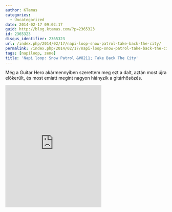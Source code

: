 ```yaml
---
author: KTamas
categories:
  - Uncategorized
date: 2014-02-17 09:02:17
guid: http://blog.ktamas.com/?p=2365323
id: 2365323
disqus_identifier: 2365323
url: /index.php/2014/02/17/napi-loop-snow-patrol-take-back-the-city/
permalink: /index.php/2014/02/17/napi-loop-snow-patrol-take-back-the-city/
tags: [napiloop, zene]
title: 'Napi loop: Snow Patrol &#8211; Take Back The City'
---
```


Még a Guitar Hero akármennyiben szerettem meg ezt a dalt, aztán most újra előkerült, és most emiatt megint nagyon hiányzik a gitárhősözés.

<p><iframe src="https://embed.spotify.com/?uri=spotify:track:5Zw4PQhBnt04Xs9gjEG26z" width="300" height="380" frameborder="0"></iframe></p>
